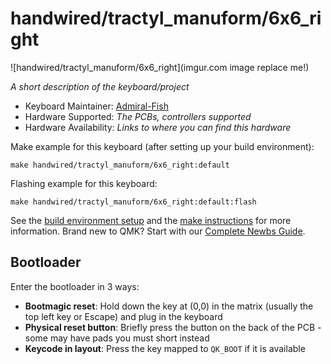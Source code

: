 # handwired/tractyl_manuform/6x6_right

![handwired/tractyl_manuform/6x6_right](imgur.com image replace me!)

*A short description of the keyboard/project*

* Keyboard Maintainer: [Admiral-Fish](https://github.com/Admiral-Fish)
* Hardware Supported: *The PCBs, controllers supported*
* Hardware Availability: *Links to where you can find this hardware*

Make example for this keyboard (after setting up your build environment):

    make handwired/tractyl_manuform/6x6_right:default

Flashing example for this keyboard:

    make handwired/tractyl_manuform/6x6_right:default:flash

See the [build environment setup](https://docs.qmk.fm/#/getting_started_build_tools) and the [make instructions](https://docs.qmk.fm/#/getting_started_make_guide) for more information. Brand new to QMK? Start with our [Complete Newbs Guide](https://docs.qmk.fm/#/newbs).

## Bootloader

Enter the bootloader in 3 ways:

* **Bootmagic reset**: Hold down the key at (0,0) in the matrix (usually the top left key or Escape) and plug in the keyboard
* **Physical reset button**: Briefly press the button on the back of the PCB - some may have pads you must short instead
* **Keycode in layout**: Press the key mapped to `QK_BOOT` if it is available
